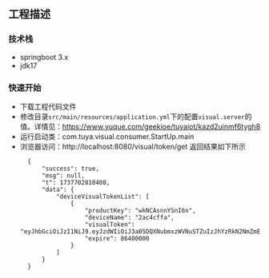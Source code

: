## 工程描述

### 技术栈
- springboot 3.x
- jdk17

### 快速开始
- 下载工程代码文件
- 修改目录`src/main/resources/application.yml`下的配置`visual.server`的值。详情见：https://www.yuque.com/geekioe/tuyaiot/kazd2uinmf6tygh8
- 运行启动类：com.tuya.visual.consumer.StartUp.main
- 浏览器访问：http://localhost:8080/visual/token/get
  返回结果如下所示  
  ```
    {
        "success": true,
        "msg": null,
        "t": 1737702810408,
        "data": {
            "deviceVisualTokenList": [
                {
                    "productKey": "wkNCAsnnYSnI6n",
                    "deviceName": "2ac4cffa",
                    "visualToken": "eyJhbGciOiJzI1NiJ9.eyJzdWIiOiJ3a05DQXNubmxzWVNuSTZuIzJhYzRkN2NmZmEiLCJpYXQiOjE3Mzc3MDI4MTAsImV4cCI6MTczNzc4OTIxMH0.iY_GM9oH2PeNO78MwtvBZGJbOE7nEHsCnz2cyC0A22U",
                    "expire": 86400000
                }
            ]
        }
    }
    ```